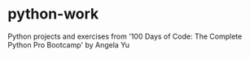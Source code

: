 # python-work
Python projects and exercises from '100 Days of Code: The Complete Python Pro Bootcamp' by Angela Yu

